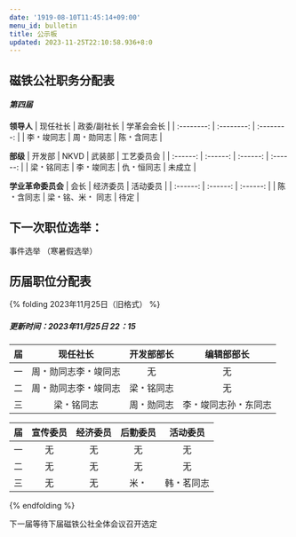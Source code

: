 ```yaml
---
date: '1919-08-10T11:45:14+09:00'
menu_id: bulletin
title: 公示板
updated: 2023-11-25T22:10:58.936+8:0
---
```

## 磁铁公社职务分配表

#### ***第四届***

**领导人**
|  现任社长  | 政委/副社长 | 学革会会长 |
| :--------: | :--------: | :--------: |
| 李﹡竣同志 |   周﹡勋同志   | 陈﹡含同志 |

**部级**
| 开发部 | NKVD | 武装部 | 工艺委员会 |
| :------: | :------: | :------: | :------: |
|   梁﹡铭同志   |   李﹡竣同志   |   仇﹡恒同志   |   未成立   |

**学业革命委员会**
| 会长 | 经济委员 | 活动委员 |
| :------: | :------: | :------: |
|   陈﹡含同志   |   梁﹡铭、米﹡ 同志   |   待定   |

## 下一次职位选举：

事件选举
（寒暑假选举）

## 历届职位分配表

{% folding 2023年11月25日（旧格式） %}
##### 更新时间：2023年11月25日 22：15

| 届 |       现任社长       | 开发部部长 |      编辑部部长      |
| :-: | :------------------: | :--------: | :------------------: |
| 一 | 周﹡勋同志李﹡竣同志 |     无     |          无          |
| 二 | 周﹡勋同志李﹡竣同志 | 梁﹡铭同志 |          无          |
| 三 |      梁﹡铭同志      | 周﹡勋同志 | 李﹡竣同志孙﹡东同志 |

| 届 | 宣传委员 | 经济委员 | 后勤委员 |  活动委员  |
| :-: | :------: | :------: | :------: | :--------: |
| 一 |    无    |    无    |    无    |     无     |
| 二 |    无    |    无    |    无    |     无     |
| 三 |    无    |    无    |   米﹡   | 韩﹡茗同志 |

{% endfolding %}

下一届等待下届磁铁公社全体会议召开选定

